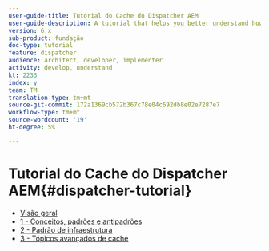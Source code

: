 ```yaml
---
user-guide-title: Tutorial do Cache do Dispatcher AEM
user-guide-description: A tutorial that helps you better understand how the Dispatcher works and how you can work with it.
version: 6.x
sub-product: fundação
doc-type: tutorial
feature: dispatcher
audience: architect, developer, implementer
activity: develop, understand
kt: 2233
index: y
team: TM
translation-type: tm+mt
source-git-commit: 172a1369cb572b367c78e04c692db8e02e7287e7
workflow-type: tm+mt
source-wordcount: '19'
ht-degree: 5%

---
```



# Tutorial do Cache do Dispatcher AEM{#dispatcher-tutorial}

+ [Visão geral](overview.md)
+ [1 - Conceitos, padrões e antipadrões](chapter-1.md)
+ [2 - Padrão de infraestrutura](chapter-2.md)
+ [3 - Tópicos avançados de cache](chapter-3.md)
